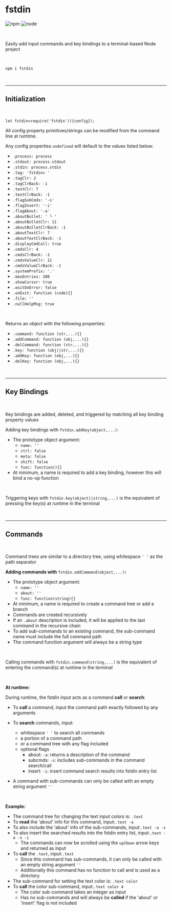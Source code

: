 # **fstdin**

![npm](https://img.shields.io/npm/v/fstdin?style=flat-square)
![node](https://img.shields.io/node/v/cau?style=flat-square)

</br>

Easily add input commands and key bindings to a terminal-based Node project

</br>

`npm i fstdin`</br>

</br>

---

## Initialization

</br>

`let fstdin=require('fstdin')({config});`</br>

All config property primitives/strings can be modified from the command line at runtime.</br>

Any config properties `undefined` will default to the values listed below:</br>

- `.process: process`
- `.stdout: process.stdout`
- `.stdin: process.stdin`
- `.tag: 'fstdin> '`
- `.tagClr: 2`
- `.tagClrBack: -1`
- `.textClr: 7`
- `.textClrBack: -1`
- `.flagSubCmds: '-s'`
- `.flagInsert: '-i'`
- `.flagAbout: '-a'`
- `.aboutBullet: ' └ '`
- `.aboutBulletClr: 11`
- `.aboutBulletClrBack: -1`
- `.aboutTextClr: 7`
- `.aboutTextClrBack: -1`
- `.displayCmdCall: true`
- `.cmdsClr: 4`
- `.cmdsClrBack: -1`
- `.cmdsValueClr: 11`
- `.cmdsValueClrBack: -1`
- `.systemPrefix: '.'`
- `.maxEntries: 100`
- `.showCursor: true`
- `.exitOnError: false`
- `.onExit: function (code){}`
- `.file: ''`
- `.nullHelpMsg: true`

</br>

Returns an object with the following properties:</br>

- `.command: function (str,...){}`
- `.addCommand: function (obj,...){}`
- `.delCommand: function (str,...){}`
- `.key: function (obj||str,...){}`
- `.addKey: function (obj,...){}`
- `.delKey: function (obj,...){}`

</br>

---

## Key Bindings

</br>

Key bindings are added, deleted, and triggered by matching all key binding property values</br>

Adding key bindings with `fstdin.addKey(object,...)`:</br>
- The prototype object argument:
    - `name: ''`
    - `ctrl: false `
    - `meta: false `
    - `shift: false `
    - `func: function(){} `
- At minimum, a name is required to add a key binding, however this will bind a no-op function

</br>

Triggering keys with `fstdin.key(object||string,...)` is the equivalent of pressing the key(s) at runtime in the terminal

</br>

---

## Commands

</br>

Command trees are similar to a directory tree, using whitespace `' '` as the path separator</br>

**Adding commands with** `fstdin.addCommand(object,...)`**:**</br>
- The prototype object argument:
    - `name: '' `
    - `about: '' `
    - `func: function(string){} `
- At minimum, a name is required to create a command tree or add a branch
- Commands are created recursively
- If an `.about` description is included, it will be applied to the last command in the recursive chain
- To add sub-commands to an existing command, the sub-command name must include the full command path
- The command function argument will always be a string type

</br>

Calling commands with `fstdin.command(string,...)` is the equivalent of entering the command(s) at runtime in the terminal

</br>

**At runtime:** </br>

During runtime, the fstdin input acts as a command **call** or **search**:
- To **call** a command, input the command path exactly followed by any arguments
- To **search** commands, input:
    - whitespace `' '` to search all commands
    - a portion of a command path
    - or a command tree with any flag included
    - optional flags
        - about: `-a`: returns a description of the command
        - subcmds: `-s`: includes sub-commands in the command search/call
        - insert: `-i`: insert command search results into fstdin entry list

- A command with sub-commands can only be called with an empty string argument `''`

</br>

**Example:** 
- The command tree for changing the text input colors is: `.text`
- To **read** the 'about' info for this command, input:`.text -a`
- To also include the 'about' info of the sub-commands, input:`.text -a -s`
- To also insert the searched results into the fstdin entry list, input:`.text -a -s -i`
    - The commands can now be scrolled using the `up`/`down` arrow keys and returned as input
- To **call** the `.text`, input:`.text`
    - Since this command has sub-commands, it can only be called with an empty string argument `''`
    - Additionally this command has no function to call and is used as a directory
- The sub-command for setting the text color is: `.text color`
- To **call** the color sub-command, input:`.text color 4`
    - The color sub-command takes an integer as input
    - Has no sub-commands and will always be **called** if the 'about' or 'insert' flag is not included

</br>
